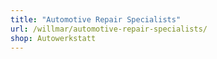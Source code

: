 ```yaml
---
title: "Automotive Repair Specialists"
url: /willmar/automotive-repair-specialists/
shop: Autowerkstatt
---
```

